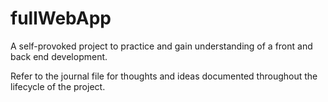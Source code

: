 # fullWebApp
A self-provoked project to practice and gain understanding of a front and back end development.

Refer to the journal file for thoughts and ideas documented throughout the lifecycle of the project.
